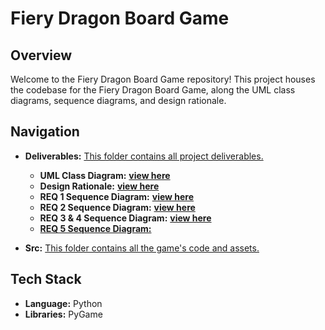 # Fiery Dragon Board Game

## Overview

Welcome to the Fiery Dragon Board Game repository! This project houses the codebase for the Fiery Dragon Board Game, along the UML class diagrams, sequence diagrams, and design rationale. 

## Navigation

- **Deliverables:** [This folder contains all project deliverables.](./deliverables/)
    - **UML Class Diagram:** [__view here__](./deliverables/FIT3077%20Sprint%202%20UML%20Class%20Diagram.pdf)
    - **Design Rationale:** [__view here__](./deliverables/FIT3077%20Sprint%202%20Design%20Rationale.pdf)
    - **REQ 1 Sequence Diagram:** [__view here__](./deliverables/FIT3077%20Sprint%202%20REQ%201%20Sequence%20Diagram.pdf)
    - **REQ 2 Sequence Diagram:** [__view here__](./deliverables/FIT3077%20Sprint%202%20REQ%202%20Sequence%20Diagram.pdf)
    - **REQ 3 & 4 Sequence Diagram:** [__view here__](./deliverables/FIT3077%20Sprint%202%20REQ%203%20&%204%20Sequence%20Diagram.pdf)
    - [**__REQ 5 Sequence Diagram:__**](./deliverables/FIT3077%20Sprint%202%20Design%20Rationale.pdf)

- **Src:** [This folder contains all the game's code and assets.](./src)

## Tech Stack

- **Language:** Python
- **Libraries:** PyGame